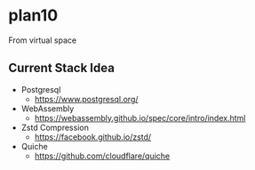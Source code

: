 # plan10
From virtual space

## Current Stack Idea
* Postgresql
    * https://www.postgresql.org/
* WebAssembly
    * https://webassembly.github.io/spec/core/intro/index.html
* Zstd Compression
    * https://facebook.github.io/zstd/
* Quiche
    * https://github.com/cloudflare/quiche
